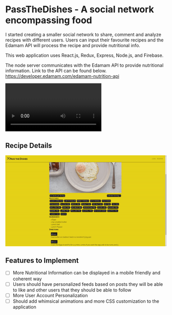 # PassTheDishes - A social network encompassing food

I started creating a smaller social network to share, comment and analyze recipes with different users. Users can input their favourite recipes and the Edamam API will process the recipe and provide nutritional info.

This web application uses React.js, Redux, Express, Node.js, and Firebase.

The node server communicates with the Edamam API to provide nutritional information. Link to the API can be found below.
https://developer.edamam.com/edamam-nutrition-api

![PassTheDishesDemo.mp4](./assets/PassTheDishesDemo.mp4)

## Recipe Details

![RecipeDetails](./assets/RecipeDemo.gif)

## Features to Implement

-   [ ] More Nutritional Information can be displayed in a mobile friendly and coherent way
-   [ ] Users should have personalized feeds based on posts they will be able to like and other users that they should be able to follow
-   [ ] More User Account Personalization
-   [ ] Should add whimsical animations and more CSS customization to the application
